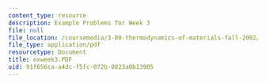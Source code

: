 ```yaml
---
content_type: resource
description: Example Problems for Week 3
file: null
file_location: /coursemedia/3-00-thermodynamics-of-materials-fall-2002/91f656caa4dcf5fc072b0023a0b13905_exweek3.PDF
file_type: application/pdf
resourcetype: Document
title: exweek3.PDF
uid: 91f656ca-a4dc-f5fc-072b-0023a0b13905
---
```

